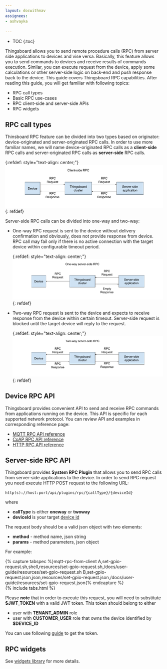 ```yaml
---
layout: docwithnav
assignees:
- ashvayka

---
```


* TOC
{:toc}

Thingsboard allows you to send remote procedure calls (RPC) from server side applications to devices and vise versa. 
Basically, this feature allows you to send commands to devices and receive results of commands execution. 
Similar, you can execute request from the device, apply some calculations or other server-side logic on back-end and push response back to the device.
This guide covers Thingsboard RPC capabilities. After reading this guide, you will get familiar with following topics:

- RPC call types
- Basic RPC use-cases
- RPC client-side and server-side APIs
- RPC widgets

## RPC call types

Thinsboard RPC feature can be divided into two types based on originator: device-originated and server-originated RPC calls.
In order to use more familiar names, we will name device-originated RPC calls as a **client-side** RPC calls 
and server-originated RPC calls as **server-side** RPC calls.
  
   {:refdef: style="text-align: center;"}
   ![image](/images/user-guide/client-side-rpc.png)
   {: refdef}  

Server-side RPC calls can be divided into one-way and two-way:
 
 - One-way RPC request is sent to the device without delivery confirmation and obviously, does not provide response from device. 
   RPC call may fail only if there is no active connection with the target device within configurable timeout period.
   
   {:refdef: style="text-align: center;"}
   ![image](/images/user-guide/one-way-rpc.png)
   {: refdef}
   
 - Two-way RPC request is sent to the device and expects to receive response from the device within certain timeout. 
   Server-side request is blocked until the target device will reply to the request.

   {:refdef: style="text-align: center;"}
   ![image](/images/user-guide/two-way-rpc.png)
   {: refdef}


## Device RPC API

Thingsboard provides convenient API to send and receive RPC commands from applications running on the device. 
This API is specific for each supported network protocol.
You can review API and examples in corresponding reference page:

 - [MQTT RPC API reference](/docs/reference/mqtt-api/#rpc-api)
 - [CoAP RPC API reference](/docs/reference/coap-api/#rpc-api)
 - [HTTP RPC API reference](/docs/reference/http-api/#rpc-api) 

## Server-side RPC API

Thingsboard provides **System RPC Plugin** that allows you to send RPC calls from server-side applications to the device.
In order to send RPC request you need execute HTTP POST request to the following URL:

```shell
http(s)://host:port/api/plugins/rpc/{callType}/{deviceId}
```

where 

 - **callType** is either **oneway** or **twoway**
 - **deviceId** is your target [device id](/docs/user-guide/ui/devices/#get-device-id)

The request body should be a valid json object with two elements: 
 
 - **method** - method name, json string
 - **params** - method parameters, json object

For example:

{% capture tabspec %}mqtt-rpc-from-client
A,set-gpio-request.sh,shell,resources/set-gpio-request.sh,/docs/user-guide/resources/set-gpio-request.sh
B,set-gpio-request.json,json,resources/set-gpio-request.json,/docs/user-guide/resources/set-gpio-request.json{% endcapture %}  
{% include tabs.html %}

Please **note** that in order to execute this request, you will need to substitute **$JWT_TOKEN** with a valid JWT token.
This token should belong to either 

 - user with **TENANT_ADMIN** role
 - user with **CUSTOMER_USER** role that owns the device identified by **$DEVICE_ID**
 
You can use following [guide](/docs/reference/rest-api/#rest-api-auth) to get the token.

## RPC widgets

See [widgets library](/docs/user-guide/ui/widget-library/#gpio-widgets) for more details.